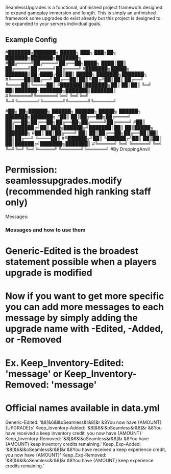 SeamlessUpgrades is a functional, unfinished project framework designed to expand gameplay immersion and length. This is simply an unfinished framework some upgrades do exist already but this project is designed to be expanded to your servers individual goals.
## Example Config
#███████╗███████╗ █████╗ ███╗   ███╗██╗     ███████╗███████╗███████╗
#██╔════╝██╔════╝██╔══██╗████╗ ████║██║     ██╔════╝██╔════╝██╔════╝
#███████╗█████╗  ███████║██╔████╔██║██║     █████╗  ███████╗███████╗
#╚════██║██╔══╝  ██╔══██║██║╚██╔╝██║██║     ██╔══╝  ╚════██║╚════██║
#███████║███████╗██║  ██║██║ ╚═╝ ██║███████╗███████╗███████║███████║
#╚══════╝╚══════╝╚═╝  ╚═╝╚═╝     ╚═╝╚══════╝╚══════╝╚══════╝╚══════╝

#██╗   ██╗██████╗  ██████╗ ██████╗  █████╗ ██████╗ ███████╗███████╗
#██║   ██║██╔══██╗██╔════╝ ██╔══██╗██╔══██╗██╔══██╗██╔════╝██╔════╝
#██║   ██║██████╔╝██║  ███╗██████╔╝███████║██║  ██║█████╗  ███████╗
#██║   ██║██╔═══╝ ██║   ██║██╔══██╗██╔══██║██║  ██║██╔══╝  ╚════██║
#╚██████╔╝██║     ╚██████╔╝██║  ██║██║  ██║██████╔╝███████╗███████║
 #╚═════╝ ╚═╝      ╚═════╝ ╚═╝  ╚═╝╚═╝  ╚═╝╚═════╝ ╚══════╝╚══════╝
#By DroppingAnvil
# Permission: seamlessupgrades.modify (recommended high ranking staff only)
Messages:
  ### Messages and how to use them ###
  # Generic-Edited is the broadest statement possible when a players upgrade is modified
  # Now if you want to get more specific you can add more messages to each message by simply adding the upgrade name with -Edited, -Added, or -Removed
  # Ex. Keep_Inventory-Edited: 'message' or Keep_Inventory-Removed: 'message'
  # Official names available in data.yml
  Generic-Edited: '&8[&6&l&oSeamless&r&8]&r &8You now have {AMOUNT} {UPGRADE}s'
  Keep_Inventory-Added: '&8[&6&l&oSeamless&r&8]&r &8You have received a keep inventory credit, you now have {AMOUNT}'
  Keep_Inventory-Removed: '&8[&6&l&oSeamless&r&8]&r &8You have {AMOUNT} keep inventory credits remaining.'
  Keep_Exp-Added: '&8[&6&l&oSeamless&r&8]&r &8You have received a keep experience credit, you now have {AMOUNT}'
  Keep_Exp-Removed: '&8[&6&l&oSeamless&r&8]&r &8You have {AMOUNT} keep experience credits remaining.'
